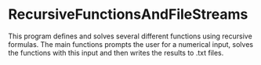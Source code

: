 # RecursiveFunctionsAndFileStreams
This program defines and solves several different functions using recursive formulas. The main functions prompts the user for a numerical input, solves the functions with this input and then writes the results to .txt files.
